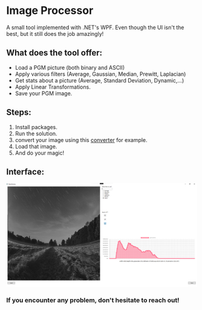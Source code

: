 # Image Processor

A small tool implemented with .NET's WPF. Even though the UI isn't the best, but it still does the job amazingly!

## What does the tool offer:

- Load a PGM picture (both binary and ASCII)
- Apply various filters (Average, Gaussian, Median, Prewitt, Laplacian)
- Get stats about a picture (Average, Standard Deviation, Dynamic,...)
- Apply Linear Transformations.
- Save your PGM image.

## Steps:

1. Install packages.
2. Run the solution.
3. convert your image using this [converter](https://convertio.co/fr/jpg-pgm/) for example.
4. Load that image.
5. And do your magic!

## Interface:

<p align="center">
  <img src="./assets/Demo.png" alt="interface" />
</p>

### If you encounter any problem, don't hesitate to reach out!